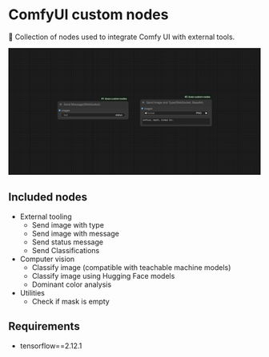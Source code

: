 ﻿# ComfyUI custom nodes

🐑 Collection of nodes used to integrate Comfy UI with external tools.

![Feature Image](docs/images/sample.png)

## Included nodes
- External tooling
  - Send image with type
  - Send image with message
  - Send status message
  - Send Classifications
- Computer vision
  - Classify image (compatible with teachable machine models)
  - Classify image using Hugging Face models
  - Dominant color analysis
- Utilities
  - Check if mask is empty


## Requirements
- tensorflow==2.12.1